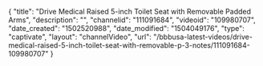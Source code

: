 {
    "title": "Drive Medical Raised 5-inch Toilet Seat with Removable Padded Arms",
    "description": "",
    "channelid": "111091684",
    "videoid": "109980707",
    "date_created": "1502520988",
    "date_modified": "1504049176",
    "type": "captivate",
    "layout": "channelVideo",
    "url": "\/bbbusa-latest-videos\/drive-medical-raised-5-inch-toilet-seat-with-removable-p-3-notes\/111091684-109980707"
}